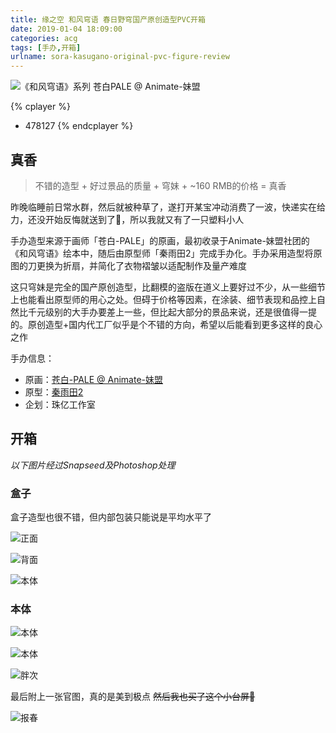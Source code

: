 ```yaml
---
title: 缘之空 和风穹语 春日野穹国产原创造型PVC开箱
date: 2019-01-04 18:09:00
categories: acg
tags: [手办,开箱]
urlname: sora-kasugano-original-pvc-figure-review
---
```

![《和风穹语》系列 苍白PALE @ Animate-妹盟](https://img.imjad.cn/images/2019/01/05/0.jpg)

{% cplayer %}
- 478127
{% endcplayer %}



## 真香

> 不错的造型 + 好过景品的质量 + 穹妹 + ~160 RMB的价格 = 真香



昨晚临睡前日常水群，然后就被种草了，遂打开某宝冲动消费了一波，快递实在给力，还没开始反悔就送到了🌝，所以我就又有了一只塑料小人

手办造型来源于画师「苍白-PALE」的原画，最初收录于Animate-妹盟社团的《和风穹语》绘本中，随后由原型师「秦雨田2」完成手办化。手办采用造型将原图的刀更换为折扇，并简化了衣物褶皱以适配制作及量产难度

这只穹妹是完全的国产原创造型，比翻模的盗版在道义上要好过不少，从一些细节上也能看出原型师的用心之处。但碍于价格等因素，在涂装、细节表现和品控上自然比千元级别的大手办要差上一些，但比起大部分的景品来说，还是很值得一提的。原创造型+国内代工厂似乎是个不错的方向，希望以后能看到更多这样的良心之作



手办信息：
- 原画：[苍白-PALE @ Animate-妹盟](https://weibo.com/palepainter)
- 原型：[秦雨田2](https://weibo.com/qinyutian2)
- 企划：珠亿工作室



## 开箱

*以下图片经过Snapseed及Photoshop处理*



### 盒子

盒子造型也很不错，但内部包装只能说是平均水平了

![正面](https://img.imjad.cn/images/2019/01/05/1.jpg)

![背面](https://img.imjad.cn/images/2019/01/05/2.jpg)

![本体](https://img.imjad.cn/images/2019/01/05/3.jpg)



### 本体

![本体](https://img.imjad.cn/images/2019/01/05/4.jpg)

![本体](https://img.imjad.cn/images/2019/01/05/5.jpg)

![胖次](https://img.imjad.cn/images/2019/01/05/6.jpg)



最后附上一张官图，真的是美到极点 ~~然后我也买了这个小台屏🌝~~

![报春](https://img.imjad.cn/images/2019/01/05/-1.jpg)